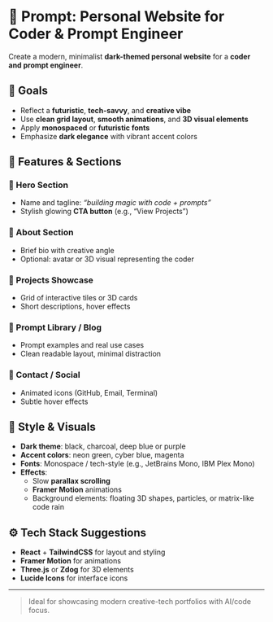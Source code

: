 # 🎨 Prompt: Personal Website for Coder & Prompt Engineer

Create a modern, minimalist **dark-themed personal website** for a **coder and prompt engineer**.

## 🎯 Goals

- Reflect a **futuristic**, **tech-savvy**, and **creative vibe**
- Use **clean grid layout**, **smooth animations**, and **3D visual elements**
- Apply **monospaced** or **futuristic fonts**
- Emphasize **dark elegance** with vibrant accent colors

## 🧩 Features & Sections

### 🔹 Hero Section
- Name and tagline: *“building magic with code + prompts”*
- Stylish glowing **CTA button** (e.g., “View Projects”)

### 🔹 About Section
- Brief bio with creative angle
- Optional: avatar or 3D visual representing the coder

### 🔹 Projects Showcase
- Grid of interactive tiles or 3D cards
- Short descriptions, hover effects

### 🔹 Prompt Library / Blog
- Prompt examples and real use cases
- Clean readable layout, minimal distraction

### 🔹 Contact / Social
- Animated icons (GitHub, Email, Terminal)
- Subtle hover effects

## 🎨 Style & Visuals

- **Dark theme**: black, charcoal, deep blue or purple
- **Accent colors**: neon green, cyber blue, magenta
- **Fonts**: Monospace / tech-style (e.g., JetBrains Mono, IBM Plex Mono)
- **Effects**:  
  - Slow **parallax scrolling**  
  - **Framer Motion** animations  
  - Background elements: floating 3D shapes, particles, or matrix-like code rain

## ⚙️ Tech Stack Suggestions

- **React** + **TailwindCSS** for layout and styling  
- **Framer Motion** for animations  
- **Three.js** or **Zdog** for 3D elements  
- **Lucide Icons** for interface icons  

---

> Ideal for showcasing modern creative-tech portfolios with AI/code focus.
